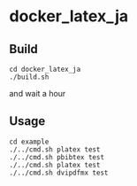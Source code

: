 # docker_latex_ja

Build
-----
```
cd docker_latex_ja
./build.sh
```

and wait a hour


Usage
-----
```
cd example
./../cmd.sh platex test
./../cmd.sh pbibtex test
./../cmd.sh platex test
./../cmd.sh dvipdfmx test
```
